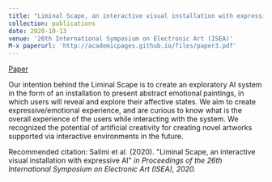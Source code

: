 ```yaml
---
title: "Liminal Scape, an interactive visual installation with expressive AI"
collection: publications
date: 2020-10-13
venue: '26th International Symposium on Electronic Art (ISEA)'
M-x paperurl: 'http://academicpages.github.io/files/paper3.pdf'
---
```

[Paper](https://github.com/mahsoosalimi/mahsoosalimi.github.io/blob/master/files/Liminal%20Tones-%20Swarm%20Aesthetics%20and%20Materiality%20in%20Sound%20Art.pdf)

Our intention behind the Liminal Scape is to create an exploratory AI system in the form of an installation to present abstract emotional paintings, in which users will reveal and explore their affective states. We aim to create expressive/emotional experience, and are curious
to know what is the overall experience of the users while interacting with the system. We recognized the potential of artificial creativity for creating novel artworks supported via interactive environments in the future. 

Recommended citation: Salimi et al. (2020). "Liminal Scape, an interactive visual installation with expressive AI" <i>in Proceedings of the 26th International Symposium on Electronic Art (ISEA), 2020.
